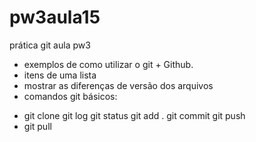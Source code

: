 # pw3aula15
prática git aula pw3

* exemplos de como utilizar o git + Github.
* itens de uma lista
* mostrar as diferenças de versão dos arquivos
* comandos git básicos:

- git clone
git log
git status
git add .
git commit 
git push
- git pull


